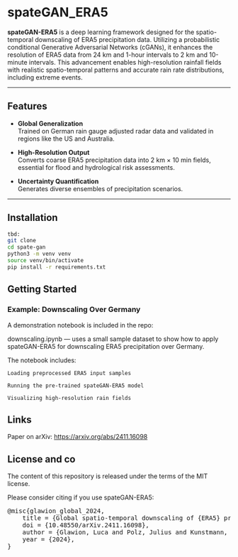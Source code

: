 # spateGAN_ERA5

**spateGAN-ERA5** is a deep learning framework designed for the spatio-temporal downscaling of ERA5 precipitation data. Utilizing a probabilistic conditional Generative Adversarial Networks (cGANs), it enhances the resolution of ERA5 data from 24 km and 1-hour intervals to 2 km and 10-minute intervals. This advancement enables high-resolution rainfall fields with realistic spatio-temporal patterns and accurate rain rate distributions, including extreme events.


---

## Features

- **Global Generalization**  
  Trained on German rain gauge adjusted radar data and validated in regions like the US and Australia.

- **High-Resolution Output**  
  Converts coarse ERA5 precipitation data into 2 km × 10 min fields, essential for flood and hydrological risk assessments.

- **Uncertainty Quantification**  
  Generates diverse ensembles of precipitation scenarios.

---

## Installation

```bash
tbd:
git clone 
cd spate-gan
python3 -m venv venv
source venv/bin/activate
pip install -r requirements.txt
```

## Getting Started
### Example: Downscaling Over Germany

A demonstration notebook is included in the repo:

downscaling.ipynb — uses a small sample dataset to show how to apply spateGAN-ERA5 for downscaling ERA5 precipitation over Germany.

The notebook includes:

    Loading preprocessed ERA5 input samples

    Running the pre-trained spateGAN-ERA5 model

    Visualizing high-resolution rain fields



## Links

Paper on arXiv: https://arxiv.org/abs/2411.16098

## License and co

The content of this repository is released under the terms of the MIT license.

Please consider citing if you use spateGAN-ERA5:

<pre>
@misc{glawion_global_2024,
	title = {Global spatio-temporal downscaling of {ERA5} precipitation through generative {AI}},
	doi = {10.48550/arXiv.2411.16098},
	author = {Glawion, Luca and Polz, Julius and Kunstmann, Harald and Fersch, Benjamin and Chwala, Christian},
	year = {2024},
}
</pre>
